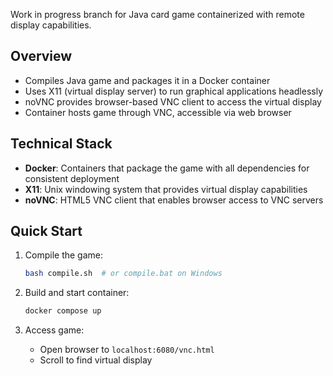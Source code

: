 Work in progress branch for Java card game containerized with remote display capabilities.

## Overview
- Compiles Java game and packages it in a Docker container
- Uses X11 (virtual display server) to run graphical applications headlessly
- noVNC provides browser-based VNC client to access the virtual display
- Container hosts game through VNC, accessible via web browser

## Technical Stack
- **Docker**: Containers that package the game with all dependencies for consistent deployment
- **X11**: Unix windowing system that provides virtual display capabilities
- **noVNC**: HTML5 VNC client that enables browser access to VNC servers

## Quick Start
1. Compile the game:
   ```bash
   bash compile.sh  # or compile.bat on Windows
   ```

2. Build and start container:
   ```bash
   docker compose up
   ```

3. Access game:
   - Open browser to `localhost:6080/vnc.html`
   - Scroll to find virtual display